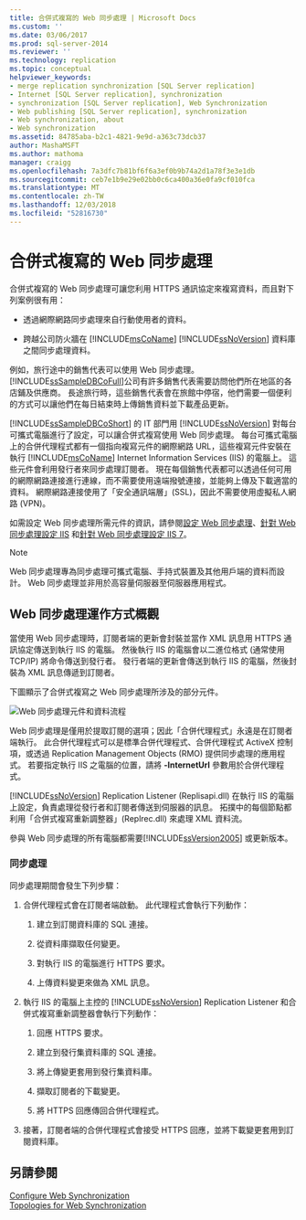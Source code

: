```yaml
---
title: 合併式複寫的 Web 同步處理 | Microsoft Docs
ms.custom: ''
ms.date: 03/06/2017
ms.prod: sql-server-2014
ms.reviewer: ''
ms.technology: replication
ms.topic: conceptual
helpviewer_keywords:
- merge replication synchronization [SQL Server replication]
- Internet [SQL Server replication], synchronization
- synchronization [SQL Server replication], Web Synchronization
- Web publishing [SQL Server replication], synchronization
- Web synchronization, about
- Web synchronization
ms.assetid: 84785aba-b2c1-4821-9e9d-a363c73dcb37
author: MashaMSFT
ms.author: mathoma
manager: craigg
ms.openlocfilehash: 7a3dfc7b81bf6f6a3ef0b9b74a2d1a78f3e3e1db
ms.sourcegitcommit: ceb7e1b9e29e02bb0c6ca400a36e0fa9cf010fca
ms.translationtype: MT
ms.contentlocale: zh-TW
ms.lasthandoff: 12/03/2018
ms.locfileid: "52816730"
---
```

# <a name="web-synchronization-for-merge-replication"></a>合併式複寫的 Web 同步處理
  合併式複寫的 Web 同步處理可讓您利用 HTTPS 通訊協定來複寫資料，而且對下列案例很有用：  
  
-   透過網際網路同步處理來自行動使用者的資料。  
  
-   跨越公司防火牆在 [!INCLUDE[msCoName](../../includes/msconame-md.md)] [!INCLUDE[ssNoVersion](../../includes/ssnoversion-md.md)] 資料庫之間同步處理資料。  
  
 例如，旅行途中的銷售代表可以使用 Web 同步處理。 [!INCLUDE[ssSampleDBCoFull](../../includes/sssampledbcofull-md.md)]公司有許多銷售代表需要訪問他們所在地區的各店鋪及供應商。 長途旅行時，這些銷售代表會在旅館中停宿，他們需要一個便利的方式可以讓他們在每日結束時上傳銷售資料並下載產品更新。  
  
 [!INCLUDE[ssSampleDBCoShort](../../includes/sssampledbcoshort-md.md)] 的 IT 部門用 [!INCLUDE[ssNoVersion](../../includes/ssnoversion-md.md)] 對每台可攜式電腦進行了設定，可以讓合併式複寫使用 Web 同步處理。 每台可攜式電腦上的合併代理程式都有一個指向複寫元件的網際網路 URL，這些複寫元件安裝在執行 [!INCLUDE[msCoName](../../includes/msconame-md.md)] Internet Information Services (IIS) 的電腦上。 這些元件會利用發行者來同步處理訂閱者。 現在每個銷售代表都可以透過任何可用的網際網路連接進行連線，而不需要使用遠端撥號連接，並能夠上傳及下載適當的資料。 網際網路連接使用了「安全通訊端層」(SSL)，因此不需要使用虛擬私人網路 (VPN)。  
  
 如需設定 Web 同步處理所需元件的資訊，請參閱[設定 Web 同步處理](configure-web-synchronization.md)、[針對 Web 同步處理設定 IIS](configure-iis-for-web-synchronization.md) 和[針對 Web 同步處理設定 IIS 7](configure-iis-7-for-web-synchronization.md)。  
  
> [!NOTE]  
>  Web 同步處理專為同步處理可攜式電腦、手持式裝置及其他用戶端的資料而設計。 Web 同步處理並非用於高容量伺服器至伺服器應用程式。  
  
## <a name="overview-of-how-web-synchronization-works"></a>Web 同步處理運作方式概觀  
 當使用 Web 同步處理時，訂閱者端的更新會封裝並當作 XML 訊息用 HTTPS 通訊協定傳送到執行 IIS 的電腦。 然後執行 IIS 的電腦會以二進位格式 (通常使用 TCP/IP) 將命令傳送到發行者。 發行者端的更新會傳送到執行 IIS 的電腦，然後封裝為 XML 訊息傳遞到訂閱者。  
  
 下圖顯示了合併式複寫之 Web 同步處理所涉及的部分元件。  
  
 ![Web 同步處理元件和資料流程](media/web-sync01.gif "Web 同步處理元件和資料流程")  
  
 Web 同步處理是僅用於提取訂閱的選項；因此「合併代理程式」永遠是在訂閱者端執行。 此合併代理程式可以是標準合併代理程式、合併代理程式 ActiveX 控制項，或透過 Replication Management Objects (RMO) 提供同步處理的應用程式。 若要指定執行 IIS 之電腦的位置，請將 **-InternetUrl** 參數用於合併代理程式。  
  
 [!INCLUDE[ssNoVersion](../../includes/ssnoversion-md.md)] Replication Listener (Replisapi.dll) 在執行 IIS 的電腦上設定，負責處理從發行者和訂閱者傳送到伺服器的訊息。 拓撲中的每個節點都利用「合併式複寫重新調整器」(Replrec.dll) 來處理 XML 資料流。  
  
 參與 Web 同步處理的所有電腦都需要[!INCLUDE[ssVersion2005](../../includes/ssversion2005-md.md)] 或更新版本。  
  
### <a name="synchronization-process"></a>同步處理  
 同步處理期間會發生下列步驟：  
  
1.  合併代理程式會在訂閱者端啟動。 此代理程式會執行下列動作：  
  
    1.  建立到訂閱資料庫的 SQL 連接。  
  
    2.  從資料庫擷取任何變更。  
  
    3.  對執行 IIS 的電腦進行 HTTPS 要求。  
  
    4.  上傳資料變更來做為 XML 訊息。  
  
2.  執行 IIS 的電腦上主控的 [!INCLUDE[ssNoVersion](../../includes/ssnoversion-md.md)] Replication Listener 和合併式複寫重新調整器會執行下列動作：  
  
    1.  回應 HTTPS 要求。  
  
    2.  建立到發行集資料庫的 SQL 連接。  
  
    3.  將上傳變更套用到發行集資料庫。  
  
    4.  擷取訂閱者的下載變更。  
  
    5.  將 HTTPS 回應傳回合併代理程式。  
  
3.  接著，訂閱者端的合併代理程式會接受 HTTPS 回應，並將下載變更套用到訂閱資料庫。  
  
## <a name="see-also"></a>另請參閱  
 [Configure Web Synchronization](configure-web-synchronization.md)   
 [Topologies for Web Synchronization](topologies-for-web-synchronization.md)  
  
  
